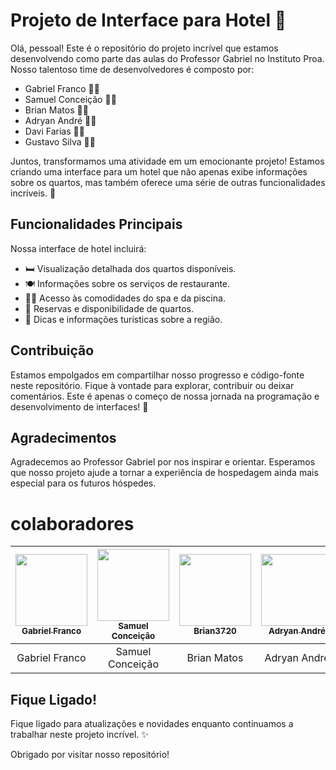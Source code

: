 # Projeto de Interface para Hotel 🏨

Olá, pessoal! Este é o repositório do projeto incrível que estamos desenvolvendo como parte das aulas do Professor Gabriel no Instituto Proa. Nosso talentoso time de desenvolvedores é composto por:

- Gabriel Franco 👨‍💻
- Samuel Conceição 🧑‍💻
- Brian Matos 🧑‍💻
- Adryan André 👨‍💻
- Davi Farias 🧑‍💻
- Gustavo Silva 🧑‍💻

Juntos, transformamos uma atividade em um emocionante projeto! Estamos criando uma interface para um hotel que não apenas exibe informações sobre os quartos, mas também oferece uma série de outras funcionalidades incríveis. 🌟

## Funcionalidades Principais

Nossa interface de hotel incluirá:

- 🛏️ Visualização detalhada dos quartos disponíveis.
- 🍽️ Informações sobre os serviços de restaurante.
- 🏊‍♂️ Acesso às comodidades do spa e da piscina.
- 📅 Reservas e disponibilidade de quartos.
- 🌆 Dicas e informações turísticas sobre a região.

## Contribuição

Estamos empolgados em compartilhar nosso progresso e código-fonte neste repositório. Fique à vontade para explorar, contribuir ou deixar comentários. Este é apenas o começo de nossa jornada na programação e desenvolvimento de interfaces! 🚀

## Agradecimentos

Agradecemos ao Professor Gabriel por nos inspirar e orientar. Esperamos que nosso projeto ajude a tornar a experiência de hospedagem ainda mais especial para os futuros hóspedes.

# colaboradores


<!--Quando fizer aquele projeto em grupo ou receber alguma Pull Request como contribuição destaque-os. Uma coisa bem bacana aqui é misturar imagens com tabelas: -->

| [<img src="https://avatars.githubusercontent.com/u/89610183?s=400&u=e0a910f1089b47ec21e23fb01ea1d32d12e7e288&v=4" width=115 > <br> <sub> Gabriel Franco </sub>](https://github.com/GabrieloFranco) | [<img src="https://avatars.githubusercontent.com/u/142240522?s=400&v=4" width=115 > <br> <sub> Samuel Conceição </sub>](https://github.com/SamDevFocus) | [<img src="https://avatars.githubusercontent.com/u/62214238?v=4" width=115 > <br> <sub> Brian3720 </sub>](https://github.com/Brian3720) |  [<img src="https://avatars.githubusercontent.com/u/125135703?v=4" width=115 > <br> <sub> Adryan André </sub>](https://github.com/Silvaadryan) | [<img src="https://avatars.githubusercontent.com/u/142240208?v=4" width=115 > <br> <sub> Davi Farias </sub>](https://github.com/DaviFariass) | [<img src="https://avatars.githubusercontent.com/u/142240746?v=4" width=115 > <br> <sub> Gustavo Silva </sub>](https://github.com/GustavSilvDev) |
| :---: | :---: | :---: | :---: | :---: | :---: |
| Gabriel Franco | Samuel Conceição | Brian Matos | Adryan André | Davi Farias | Gustavo Silva |

## Fique Ligado!

Fique ligado para atualizações e novidades enquanto continuamos a trabalhar neste projeto incrível. ✨

Obrigado por visitar nosso repositório!
<!--Para alinhar as imagens e os nomes de usuário lado a lado em um arquivo README.md, você pode usar a sintaxe de tabela do Markdown. Aqui está um exemplo de como você pode fazer isso:

markdown

| [<img src="https://avatars.githubusercontent.com/u/89610183?s=400&u=e0a910f1089b47ec21e23fb01ea1d32d12e7e288&v=4" width=115 > <br> <sub> Gabriel Franco </sub>](https://github.com/GabrieloFranco) | [<img src="https://avatars.githubusercontent.com/u/142240522?s=400&v=4" width=115 > <br> <sub> Samuel Conceição </sub>](https://github.com/SamDevFocus) |
| :---: | :---: |
| Gabriel Franco | Samuel Conceição |

Isso criará uma tabela com duas colunas, onde cada coluna contém uma imagem e o nome do usuário. As imagens e os nomes de usuário serão alinhados lado a lado. Certifique-se de ajustar o tamanho das imagens (por meio da largura) e os links para os perfis GitHub conforme necessário.-->

